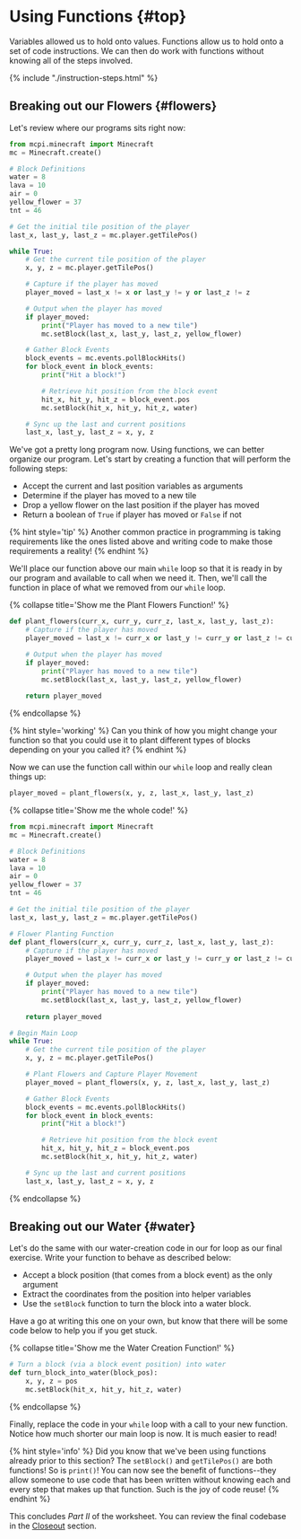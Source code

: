 # Using Functions {#top}

Variables allowed us to hold onto values.  Functions allow us to hold onto a set of code instructions.  We can then do work with functions without knowing all of the steps involved.  

{% include "./instruction-steps.html" %}

## Breaking out our Flowers {#flowers} <span class="navigate-top"><a href="#top" title="Take me to the top of page"><i class="fa fa-chevron-circle-up" aria-hidden="true"></i></a></span>

Let's review where our programs sits right now:

```python
from mcpi.minecraft import Minecraft
mc = Minecraft.create()

# Block Definitions
water = 8
lava = 10
air = 0
yellow_flower = 37
tnt = 46

# Get the initial tile position of the player
last_x, last_y, last_z = mc.player.getTilePos()

while True:
    # Get the current tile position of the player
    x, y, z = mc.player.getTilePos()

    # Capture if the player has moved
    player_moved = last_x != x or last_y != y or last_z != z

    # Output when the player has moved
    if player_moved:
        print("Player has moved to a new tile")
        mc.setBlock(last_x, last_y, last_z, yellow_flower)

    # Gather Block Events
    block_events = mc.events.pollBlockHits()
    for block_event in block_events:
        print("Hit a block!")

        # Retrieve hit position from the block event
        hit_x, hit_y, hit_z = block_event.pos
        mc.setBlock(hit_x, hit_y, hit_z, water)

    # Sync up the last and current positions
    last_x, last_y, last_z = x, y, z
```

We've got a pretty long program now.  Using functions, we can better organize our program.  Let's start by creating a function that will perform the following steps:

- Accept the current and last position variables as arguments
- Determine if the player has moved to a new tile
- Drop a yellow flower on the last position if the player has moved
- Return a boolean of `True` if player has moved or `False` if not

{% hint style='tip' %}
Another common practice in programming is taking requirements like the ones listed above and writing code to make those requirements a reality!
{% endhint %}

We'll place our function above our main `while` loop so that it is ready in by our program and available to call when we need it.  Then, we'll call the function in place of what we removed from our `while` loop.

{% collapse title='Show me the Plant Flowers Function!' %}
```python
def plant_flowers(curr_x, curr_y, curr_z, last_x, last_y, last_z):
    # Capture if the player has moved
    player_moved = last_x != curr_x or last_y != curr_y or last_z != curr_z

    # Output when the player has moved
    if player_moved:
        print("Player has moved to a new tile")
        mc.setBlock(last_x, last_y, last_z, yellow_flower)
    
    return player_moved
```
{% endcollapse %}

{% hint style='working' %}
Can you think of how you might change your function so that you could use it to plant different types of blocks depending on your you called it?
{% endhint %}

Now we can use the function call within our `while` loop and really clean things up:

```python
player_moved = plant_flowers(x, y, z, last_x, last_y, last_z)
```

{% collapse title='Show me the whole code!' %}
```python
from mcpi.minecraft import Minecraft
mc = Minecraft.create()

# Block Definitions
water = 8
lava = 10
air = 0
yellow_flower = 37
tnt = 46

# Get the initial tile position of the player
last_x, last_y, last_z = mc.player.getTilePos()

# Flower Planting Function
def plant_flowers(curr_x, curr_y, curr_z, last_x, last_y, last_z):
    # Capture if the player has moved
    player_moved = last_x != curr_x or last_y != curr_y or last_z != curr_z

    # Output when the player has moved
    if player_moved:
        print("Player has moved to a new tile")
        mc.setBlock(last_x, last_y, last_z, yellow_flower)
    
    return player_moved

# Begin Main Loop
while True:
    # Get the current tile position of the player
    x, y, z = mc.player.getTilePos()

    # Plant Flowers and Capture Player Movement
    player_moved = plant_flowers(x, y, z, last_x, last_y, last_z)

    # Gather Block Events
    block_events = mc.events.pollBlockHits()
    for block_event in block_events:
        print("Hit a block!")

        # Retrieve hit position from the block event
        hit_x, hit_y, hit_z = block_event.pos
        mc.setBlock(hit_x, hit_y, hit_z, water)

    # Sync up the last and current positions
    last_x, last_y, last_z = x, y, z
```
{% endcollapse %}

## Breaking out our Water {#water} <span class="navigate-top"><a href="#top" title="Take me to the top of page"><i class="fa fa-chevron-circle-up" aria-hidden="true"></i></a></span>

Let's do the same with our water-creation code in our for loop as our final exercise.  Write your function to behave as described below:

- Accept a block position (that comes from a block event) as the only argument
- Extract the coordinates from the position into helper variables
- Use the `setBlock` function to turn the block into a water block.

Have a go at writing this one on your own, but know that there will be some code below to help you if you get stuck.  

{% collapse title='Show me the Water Creation Function!' %}
```python
# Turn a block (via a block event position) into water
def turn_block_into_water(block_pos):
    x, y, z = pos
    mc.setBlock(hit_x, hit_y, hit_z, water)
```
{% endcollapse %}

Finally, replace the code in your `while` loop with a call to your new function.  Notice how much shorter our main loop is now.  It is much easier to read!

{% hint style='info' %}
Did you know that we've been using functions already prior to this section?  The `setBlock()` and `getTilePos()` are both functions!  So is `print()`!  You can now see the benefit of functions--they allow someone to use code that has been written without knowing each and every step that makes up that function.  Such is the joy of code reuse!
{% endhint %}

This concludes _Part II_ of the worksheet.  You can review the final codebase in the [Closeout](/closeout/README.md) section.